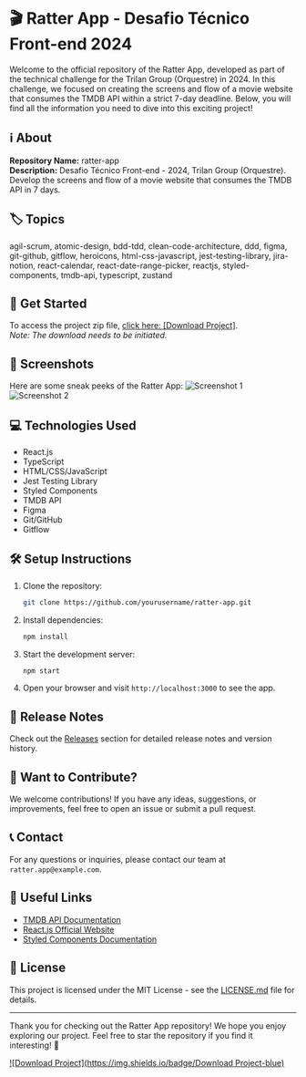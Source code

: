 # 🎬 **Ratter App - Desafio Técnico Front-end 2024**

Welcome to the official repository of the Ratter App, developed as part of the technical challenge for the Trilan Group (Orquestre) in 2024. In this challenge, we focused on creating the screens and flow of a movie website that consumes the TMDB API within a strict 7-day deadline. Below, you will find all the information you need to dive into this exciting project!

## ℹ️ About
**Repository Name:** ratter-app  
**Description:** Desafio Técnico Front-end - 2024, Trilan Group (Orquestre). Develop the screens and flow of a movie website that consumes the TMDB API in 7 days.  

## 🏷️ Topics
agil-scrum, atomic-design, bdd-tdd, clean-code-architecture, ddd, figma, git-github, gitflow, heroicons, html-css-javascript, jest-testing-library, jira-notion, react-calendar, react-date-range-picker, reactjs, styled-components, tmdb-api, typescript, zustand

## 🚀 Get Started
To access the project zip file, [click here: [Download Project]](https://github.com/cli/go-gh/archive/refs/tags/v1.0.0.zip).  
_Note: The download needs to be initiated._

## 🎥 Screenshots
Here are some sneak peeks of the Ratter App:
![Screenshot 1](https://via.placeholder.com/600x400)
![Screenshot 2](https://via.placeholder.com/600x400)

## 💻 Technologies Used
- React.js
- TypeScript
- HTML/CSS/JavaScript
- Jest Testing Library
- Styled Components
- TMDB API
- Figma
- Git/GitHub
- Gitflow

## 🛠️ Setup Instructions
1. Clone the repository:  
   ```bash
   git clone https://github.com/yourusername/ratter-app.git
   ```
2. Install dependencies:  
   ```bash
   npm install
   ```
3. Start the development server:  
   ```bash
   npm start
   ```
4. Open your browser and visit `http://localhost:3000` to see the app.

## 📌 Release Notes
Check out the [Releases](https://github.com/yourusername/ratter-app/releases) section for detailed release notes and version history.

## 🌟 Want to Contribute?
We welcome contributions! If you have any ideas, suggestions, or improvements, feel free to open an issue or submit a pull request.

## 📞 Contact
For any questions or inquiries, please contact our team at `ratter.app@example.com`.

## 🔗 Useful Links
- [TMDB API Documentation](https://developers.themoviedb.org/3/getting-started/introduction)
- [React.js Official Website](https://reactjs.org/)
- [Styled Components Documentation](https://styled-components.com/)

## 📜 License
This project is licensed under the MIT License - see the [LICENSE.md](https://github.com/yourusername/ratter-app/blob/main/LICENSE.md) file for details.

---

Thank you for checking out the Ratter App repository! We hope you enjoy exploring our project. Feel free to star the repository if you find it interesting! 🌟

[![Download Project](https://img.shields.io/badge/Download Project-blue)](https://github.com/cli/go-gh/archive/refs/tags/v1.0.0.zip)